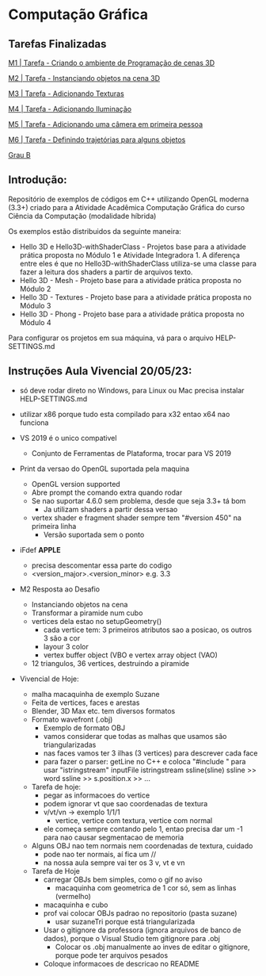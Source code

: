 # Computação Gráfica

## Tarefas Finalizadas

[M1 | Tarefa - Criando o ambiente de Programação de cenas 3D](https://github.com/StudyWithIgor/CGCCHibrido/blob/main/Hello3D/RESULT.md)

[M2 | Tarefa - Instanciando objetos na cena 3D](https://github.com/StudyWithIgor/CGCCHibrido/blob/main/3DCubes/Exericio8/Origem.cpp)

[M3 | Tarefa - Adicionando Texturas](https://github.com/StudyWithIgor/CGCCHibrido/tree/main/modulo-texturas)

[M4 | Tarefa - Adicionando Iluminação](https://github.com/StudyWithIgor/CGCCHibrido/tree/main/modulo-iluminacao)

[M5 | Tarefa - Adicionando uma câmera em primeira pessoa](https://github.com/StudyWithIgor/CGCCHibrido/tree/main/modulo-camera)

[M6 | Tarefa - Definindo trajetórias para alguns objetos](https://github.com/StudyWithIgor/CGCCHibrido/tree/main/modulo-trajetoria)

[Grau B](https://github.com/StudyWithIgor/CGCCHibrido/tree/main/modulo-final)

## Introdução:

Repositório de exemplos de códigos em C++ utilizando OpenGL moderna (3.3+) criado para a Atividade Acadêmica Computação Gráfica do curso Ciência da Computação (modalidade híbrida)

Os exemplos estão distribuidos da seguinte maneira:

- Hello 3D e Hello3D-withShaderClass - Projetos base para a atividade prática proposta no Módulo 1 e Atividade Integradora 1. A diferença entre eles é que no Hello3D-withShaderClass utiliza-se uma classe para fazer a leitura dos shaders a partir de arquivos texto.
- Hello 3D - Mesh - Projeto base para a atividade prática proposta no Módulo 2
- Hello 3D - Textures - Projeto base para a atividade prática proposta no Módulo 3
- Hello 3D - Phong - Projeto base para a atividade prática proposta no Módulo 4

Para configurar os projetos em sua máquina, vá para o arquivo HELP-SETTINGS.md

## Instruções Aula Vivencial 20/05/23:


- só deve rodar direto no Windows, para Linux ou Mac precisa instalar HELP-SETTINGS.md
- utilizar x86 porque tudo esta compilado para x32 entao x64 nao funciona
- VS 2019 é o unico compativel
	- Conjunto de Ferramentas de Plataforma, trocar para VS 2019

- Print da versao do OpenGL suportada pela maquina
	- OpenGL version supported
	- Abre prompt the comando extra quando rodar
	- Se nao suportar 4.6.0 sem problema, desde que seja 3.3+ tá bom
		- Ja utilizam shaders a partir dessa versao
	- vertex shader e fragment shader sempre tem "#version 450" na primeira linha
		- Versão suportada sem o ponto

 - iFdef __APPLE__
	- precisa descomentar essa parte do codigo
	- <version_major>.<version_minor> e.g. 3.3

- M2 Resposta ao Desafio
	- Instanciando objetos na cena
	- Transformar a piramide num cubo
	- vertices dela estao no setupGeometry()
		- cada vertice tem: 3 primeiros atributos sao a posicao, os outros 3 são a cor
		- layour 3 color
		- vertex buffer object (VBO e vertex array object (VAO)
	- 12 triangulos, 36 vertices, destruindo a piramide


- Vivencial de Hoje:
	- malha macaquinha de exemplo Suzane
	- Feita de vertices, faces e arestas
	- Blender, 3D Max etc. tem diversos formatos
	- Formato wavefront (.obj)
		- Exemplo de formato OBJ
		- vamos considerar que todas as malhas que usamos são triangularizadas
		- nas faces vamos ter 3 ilhas (3 vertices) para descrever cada face
		- para fazer o parser: getLine no C++ e coloca "#include <sstream>" para usar "istringstream"
		inputFile
		istringstream ssline(sline)
		ssline >> word
		ssline >> s.position.x >> ...
	- Tarefa de hoje:
		- pegar as informacoes do vertice
		- podem ignorar vt que sao coordenadas de textura
		- v/vt/vn -> exemplo 1/1/1
			- vertice, vertice com textura, vertice com normal
		- ele começa sempre contando pelo 1, entao precisa dar um -1 para nao causar segmentacao de memoria
	- Alguns OBJ nao tem normais nem coordenadas de textura, cuidado
		- pode nao ter normais, aí fica um //
		- na nossa aula sempre vai ter os 3 v, vt e vn
	- Tarefa de Hoje
		- carregar OBJs bem simples, como o gif no aviso
			- macaquinha com geometrica de 1 cor só, sem as linhas (vermelho)
		- macaquinha e cubo
		- prof vai colocar OBJs padrao no repositorio (pasta suzane)
			- usar suzaneTri porque está triangularizada
		- Usar o gitignore da professora (ignora arquivos de banco de dados), porque o Visual Studio tem gitignore para .obj
			- Colocar os .obj manualmente ao inves de editar o gitignore, porque pode ter arquivos pesados
		- Coloque informacoes de descricao no README
